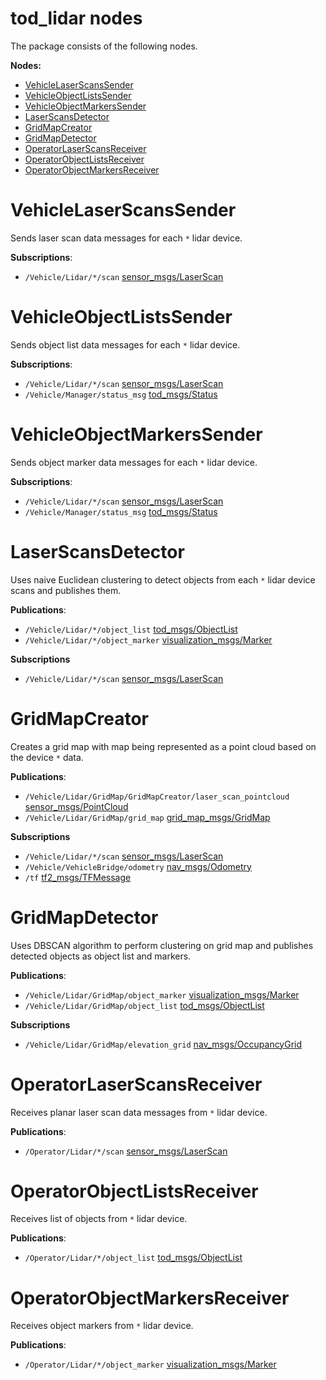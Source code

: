 # tod_lidar nodes
The package consists of the following nodes.

**Nodes:**
- [VehicleLaserScansSender](#vehiclelaserscanssender)
- [VehicleObjectListsSender](#vehicleobjectlistssender)
- [VehicleObjectMarkersSender](#vehicleobjectmarkerssender)
- [LaserScansDetector](#laserscansdetector)  
- [GridMapCreator](#gridmapcreator)
- [GridMapDetector](#gridmapdetector)
- [OperatorLaserScansReceiver](#operatorlaserscansreceiver)
- [OperatorObjectListsReceiver](#operatorobjectlistsreceiver)
- [OperatorObjectMarkersReceiver](#operatorobjectmarkersreceiver)


# VehicleLaserScansSender
Sends laser scan data messages for each `*` lidar device.

**Subscriptions**:
* `/Vehicle/Lidar/*/scan` 
  [sensor_msgs/LaserScan](http://docs.ros.org/en/melodic/api/sensor_msgs/html/msg/LaserScan.html)


# VehicleObjectListsSender
Sends object list data messages for each `*` lidar device.

**Subscriptions**:
* `/Vehicle/Lidar/*/scan` 
  [sensor_msgs/LaserScan](http://docs.ros.org/en/melodic/api/sensor_msgs/html/msg/LaserScan.html)
* `/Vehicle/Manager/status_msg` 
  [tod_msgs/Status](https://github.com/TUMFTM/tod_common/blob/master/tod_msgs/msg/Status.msg)


# VehicleObjectMarkersSender
Sends object marker data messages for each `*` lidar device.

**Subscriptions**:
* `/Vehicle/Lidar/*/scan` 
  [sensor_msgs/LaserScan](http://docs.ros.org/en/melodic/api/sensor_msgs/html/msg/LaserScan.html)
* `/Vehicle/Manager/status_msg`
  [tod_msgs/Status](https://github.com/TUMFTM/tod_common/blob/master/tod_msgs/msg/Status.msg)


# LaserScansDetector
Uses naive Euclidean clustering to detect objects from each `*` lidar device scans and publishes them.

**Publications**:
* `/Vehicle/Lidar/*/object_list` 
  [tod_msgs/ObjectList](https://github.com/TUMFTM/tod_common/blob/master/tod_msgs/msg/ObjectList.msg)
* `/Vehicle/Lidar/*/object_marker` 
  [visualization_msgs/Marker](http://docs.ros.org/en/melodic/api/visualization_msgs/html/msg/Marker.html)

**Subscriptions**
* `/Vehicle/Lidar/*/scan`
  [sensor_msgs/LaserScan](http://docs.ros.org/en/melodic/api/sensor_msgs/html/msg/LaserScan.html)


# GridMapCreator
Creates a grid map with map being represented as a point cloud based on the device `*` data.

**Publications**:
* `/Vehicle/Lidar/GridMap/GridMapCreator/laser_scan_pointcloud`
  [sensor_msgs/PointCloud](http://docs.ros.org/en/melodic/api/sensor_msgs/html/msg/PointCloud.html)
* `/Vehicle/Lidar/GridMap/grid_map` 
  [grid_map_msgs/GridMap](http://docs.ros.org/en/kinetic/api/grid_map_msgs/html/msg/GridMap.html)

**Subscriptions**
* `/Vehicle/Lidar/*/scan`
  [sensor_msgs/LaserScan](http://docs.ros.org/en/melodic/api/sensor_msgs/html/msg/LaserScan.html)
* `/Vehicle/VehicleBridge/odometry`
  [nav_msgs/Odometry](http://docs.ros.org/en/noetic/api/nav_msgs/html/msg/Odometry.html)
* `/tf` [tf2_msgs/TFMessage](http://docs.ros.org/en/melodic/api/tf2_msgs/html/msg/TFMessage.html)


# GridMapDetector
Uses DBSCAN algorithm to perform clustering on grid map and publishes detected objects as object list and markers.

**Publications**:
* `/Vehicle/Lidar/GridMap/object_marker`
  [visualization_msgs/Marker](http://docs.ros.org/en/melodic/api/visualization_msgs/html/msg/Marker.html)
* `/Vehicle/Lidar/GridMap/object_list`
  [tod_msgs/ObjectList](https://github.com/TUMFTM/tod_common/blob/master/tod_msgs/msg/ObjectList.msg)

**Subscriptions**
* `/Vehicle/Lidar/GridMap/elevation_grid`
  [nav_msgs/OccupancyGrid](http://docs.ros.org/en/melodic/api/nav_msgs/html/msg/OccupancyGrid.html)


# OperatorLaserScansReceiver
Receives planar laser scan data messages from `*` lidar device.

**Publications**:
 * `/Operator/Lidar/*/scan`
   [sensor_msgs/LaserScan](http://docs.ros.org/en/melodic/api/sensor_msgs/html/msg/LaserScan.html)


# OperatorObjectListsReceiver
Receives list of objects from `*` lidar device.

**Publications**:
* `/Operator/Lidar/*/object_list`
  [tod_msgs/ObjectList](https://github.com/TUMFTM/tod_common/blob/master/tod_msgs/msg/ObjectList.msg)


# OperatorObjectMarkersReceiver
Receives object markers from `*` lidar device.

**Publications**:
* `/Operator/Lidar/*/object_marker` 
  [visualization_msgs/Marker](http://docs.ros.org/en/melodic/api/visualization_msgs/html/msg/Marker.html)
